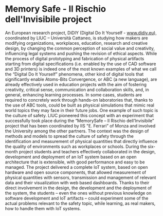 # Memory Safe - Il Rischio dell'Invisibile project

An European research project, DiDIY (Digital Do It Yourself - www.didiy.eu), coordinated by LIUC – Università Cattaneo, is studying how makers are modifying organizations, workplaces, education, research and creative design, by changing the common perception of social value and creativity, influencing legal systems and pushing the revision of ethical aspects.
While the process of digital prototyping and fabrication of physical artifacts starting from digital specifications (i.e. enabled by the use of CAD software and 3D printers) is indeed one of the most known examples of what we call the “Digital Do It Yourself” phenomena, other kind of digital tools that significantly enable Atoms-Bits Convergence, or ABC (a new language), are already effectively used in education projects with the aim of fostering creativity, critical sense, communication and collaboration skills, and, in general, enhancing learning processes. In some cases, students are required to concretely work through hands-on laboratories that, thanks to the use of ABC tools, could be built as physical simulations that mimic real world topics they may face in their future jobs. One example of such topic is the culture of safety. 
LIUC pioneered this concept with an experiment that successfully took place during the “MemorySafe – Il Rischio dell’Invisibile” project that has been coordinated by IIS "E. Ferrari” of Monza and involved the University among the other partners. 
The context was the design of methods and models to spread the culture of safety through the identification and measurement of physical quantities that directly influence the quality of environments such as workplaces or schools. During the six-month project students and teachers effectively collaborated in the design, development and deployment of an IoT system based on an open architecture that is extensible, with good performance and easy to be managed. The project delivered a complete IoT system, based on open hardware and open source components, that allowed measurement of physical quantities with sensors, transmission and management of relevant data and their visualization with web based dashboards. 
Thanks to their direct involvement in the design, the development and the deployment of the system, the students – even the ones without previous knowledge on software development and IoT artifacts – could experiment some of the actual problems relevant to the safety topic, while learning, as real makers, how to handle them with IoT systems.
